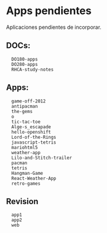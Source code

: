 # Apps pendientes
Aplicaciones pendientes de incorporar.

## DOCs:
```
  DO180-apps
  DO280-apps
  RHCA-study-notes
```

## Apps:
```
  game-off-2012
  antipacman
  the-gems
  o
  tic-tac-toe
  Alge-s_escapade
  hello-openshift
  Lord-of-the-Rings
  javascript-tetris
  mariohtml5
  weather-app
  Lilo-and-Stitch-trailer
  pacman
  tetris
  Hangman-Game
  React-Weather-App
  retro-games
```

## Revision
```
  app1
  app2
  web
```